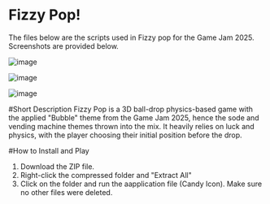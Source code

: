 # Fizzy Pop!
The files below are the scripts used in Fizzy pop for the Game Jam 2025. Screenshots are provided below.

![image](https://github.com/user-attachments/assets/3c7ef1bb-4a99-4f91-91ff-3c6f476423b9)

![image](https://github.com/user-attachments/assets/afd2422c-d597-4efc-83c5-8c9d2dd3779c)

![image](https://github.com/user-attachments/assets/26f5f0b0-1387-46d2-92ee-fc92d789a797)

#Short Description
Fizzy Pop is a 3D ball-drop physics-based game with the applied "Bubble" theme from the Game Jam 2025, hence the sode and vending machine themes thrown into the mix. It heavily relies on luck and physics, with the player choosing their initial position before the drop.

#How to Install and Play
1. Download the ZIP file.
2. Right-click the compressed folder and "Extract All"
3. Click on the folder and run the aapplication file (Candy Icon). Make sure no other files were deleted.
